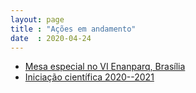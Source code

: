 ```yaml
---
layout: page
title : "Ações em andamento"
date  : 2020-04-24
---
```


- [Mesa especial no VI Enanparq, Brasília](6enanparq-intro.md)
- [Iniciação científica 2020--2021](pibic21-projeto.md)
